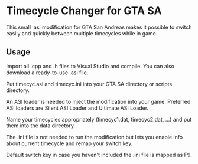 
# Timecycle Changer for GTA SA

This small .asi modification for GTA San Andreas makes it possible to switch easily and quickly between multiple timecycles while in game.

## Usage

Import all .cpp and .h files to Visual Studio and compile. You can also download a ready-to-use .asi file.

Put timecyc.asi and timecyc.ini into your GTA SA directory or scripts directory.

An ASI loader is needed to inject the modification into your game. Preferred ASI loaders are Silent ASI Loader and Ultimate ASI Loader.

Name your timecycles appropriately (timecyc1.dat, timecyc2.dat, ...) and put them into the data directory.

The .ini file is not needed to run the modification but lets you enable info about current timecycle and remap your switch key.

Default switch key in case you haven't included the .ini file is mapped as F9.
